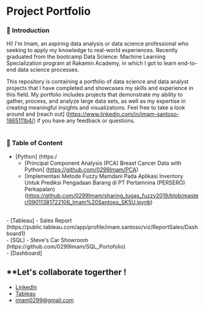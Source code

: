 # **Project Portfolio**
### 👋 Introduction
Hi! I'm Imam, an aspiring data analysis or data science professional who seeking to apply my knowledge to real-world experiences. 
Recently graduated from the bootcamp Data Science: Machine Learning Specialization program at Rakamin Academy, in which I got to learn end-to-end data science processes. 

This repository is containing a portfolio of data science and data analyst projects that I have completed and showcases my skills and experience in this field. My portfolio includes projects that demonstrate my ability to gather, process, and analyze large data sets, as well as my expertise in creating meaningful insights and visualizations.
Feel free to take a look around and [reach out] (https://www.linkedin.com/in/imam-santoso-1865111b4/) if you have any feedback or questions.
<br>
<br>


### 📑 Table of Content
- [Python] (https:/
  - [Principal Component Analysis (PCA) Breast Cancer Data with Python] (https://github.com/0299Imam/PCA)
  - [Implementasi Metode Fuzzy Mamdani Pada Aplikasi Inventory Untuk Prediksi Pengadaan Barang di PT Pertamnina (PERSERO) Perkapalan) (https://github.com/0299Imam/sharing_tugas_fuzzy2019/blob/master/09011381722106_Imam%20Santoso_SK5U.ipynb)

<br>
- [Tableau]
  - Sales Report (https://public.tableau.com/app/profile/imam.santoso/viz/ReportSales/Dashboard1)

<br>
- [SQL]
   - Steve's Car Showroom (https://github.com/0299Imam/SQL_Portofolio)
<br>
- [Dashboard] 

## **Let's collaborate togerther !
-  [LinkedIn](https://www.linkedin.com/in/imam-santoso-1865111b4/)
-  [Tableau](https://public.tableau.com/app/profile/imam.santoso)
-  imam0299@gmail.com
